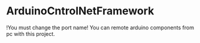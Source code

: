 # ArduinoCntrolNetFramework
!You must change the port name! 
You can remote arduino components from pc with this project.
